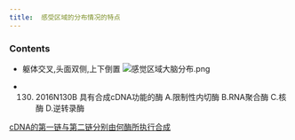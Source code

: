 ```yaml
---
title:  感受区域的分布情况的特点
--- 
```


### Contents
-  躯体交叉,头面双侧,上下倒置
![感觉区域大脑分布.png](/note-images/感觉区域大脑分布.png)

* 130. 2016N130B 具有合成cDNA功能的酶
A.限制性内切酶
B.RNA聚合酶
C.核酶
D.逆转录酶

[cDNA的第一链与第二链分别由何酶所执行合成](/cDNA的第一链与第二链分别由何酶所执行合成)

